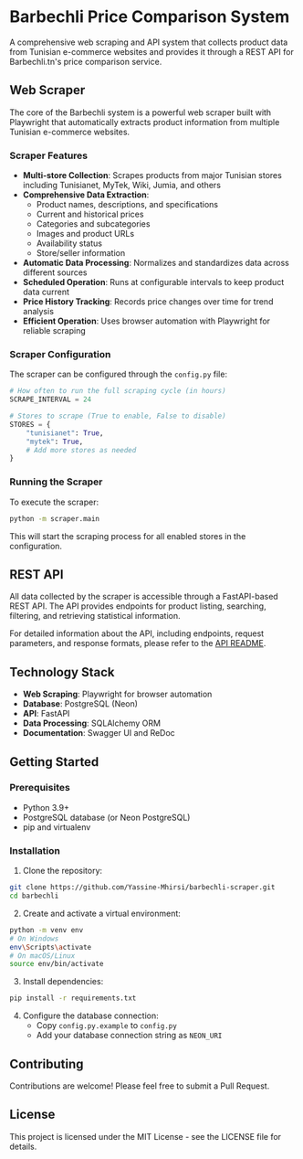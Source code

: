 # Barbechli Price Comparison System

A comprehensive web scraping and API system that collects product data from Tunisian e-commerce websites and provides it through a REST API for Barbechli.tn's price comparison service.

## Web Scraper

The core of the Barbechli system is a powerful web scraper built with Playwright that automatically extracts product information from multiple Tunisian e-commerce websites.

### Scraper Features

- **Multi-store Collection**: Scrapes products from major Tunisian stores including Tunisianet, MyTek, Wiki, Jumia, and others
- **Comprehensive Data Extraction**:
  - Product names, descriptions, and specifications
  - Current and historical prices
  - Categories and subcategories
  - Images and product URLs
  - Availability status
  - Store/seller information
- **Automatic Data Processing**: Normalizes and standardizes data across different sources
- **Scheduled Operation**: Runs at configurable intervals to keep product data current
- **Price History Tracking**: Records price changes over time for trend analysis
- **Efficient Operation**: Uses browser automation with Playwright for reliable scraping

### Scraper Configuration

The scraper can be configured through the `config.py` file:

```python
# How often to run the full scraping cycle (in hours)
SCRAPE_INTERVAL = 24  

# Stores to scrape (True to enable, False to disable)
STORES = {
    "tunisianet": True,
    "mytek": True,
    # Add more stores as needed
}
```

### Running the Scraper

To execute the scraper:

```bash
python -m scraper.main
```

This will start the scraping process for all enabled stores in the configuration.

## REST API

All data collected by the scraper is accessible through a FastAPI-based REST API. The API provides endpoints for product listing, searching, filtering, and retrieving statistical information.

For detailed information about the API, including endpoints, request parameters, and response formats, please refer to the [API README](api/README.md).


## Technology Stack

- **Web Scraping**: Playwright for browser automation
- **Database**: PostgreSQL (Neon)
- **API**: FastAPI
- **Data Processing**: SQLAlchemy ORM
- **Documentation**: Swagger UI and ReDoc

## Getting Started

### Prerequisites
- Python 3.9+
- PostgreSQL database (or Neon PostgreSQL)
- pip and virtualenv

### Installation

1. Clone the repository:
```bash
git clone https://github.com/Yassine-Mhirsi/barbechli-scraper.git
cd barbechli
```

2. Create and activate a virtual environment:
```bash
python -m venv env
# On Windows
env\Scripts\activate
# On macOS/Linux
source env/bin/activate
```

3. Install dependencies:
```bash
pip install -r requirements.txt
```

4. Configure the database connection:
   - Copy `config.py.example` to `config.py`
   - Add your database connection string as `NEON_URI`

## Contributing

Contributions are welcome! Please feel free to submit a Pull Request.

## License

This project is licensed under the MIT License - see the LICENSE file for details. 